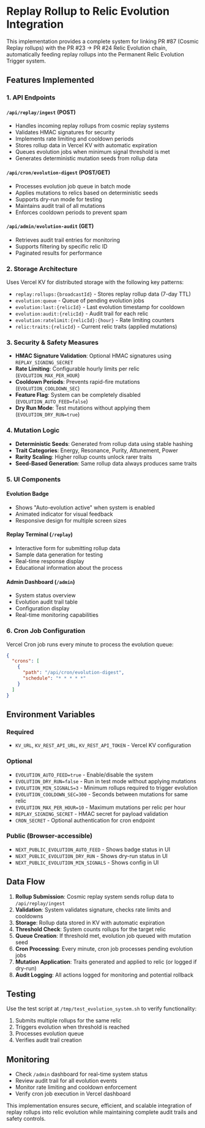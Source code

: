 # Replay Rollup to Relic Evolution Integration

This implementation provides a complete system for linking PR #87 (Cosmic Replay rollups) with the PR #23 → PR #24 Relic Evolution chain, automatically feeding replay rollups into the Permanent Relic Evolution Trigger system.

## Features Implemented

### 1. API Endpoints

#### `/api/replay/ingest` (POST)
- Handles incoming replay rollups from cosmic replay systems
- Validates HMAC signatures for security
- Implements rate limiting and cooldown periods
- Stores rollup data in Vercel KV with automatic expiration
- Queues evolution jobs when minimum signal threshold is met
- Generates deterministic mutation seeds from rollup data

#### `/api/cron/evolution-digest` (POST/GET)
- Processes evolution job queue in batch mode
- Applies mutations to relics based on deterministic seeds
- Supports dry-run mode for testing
- Maintains audit trail of all mutations
- Enforces cooldown periods to prevent spam

#### `/api/admin/evolution-audit` (GET)
- Retrieves audit trail entries for monitoring
- Supports filtering by specific relic ID
- Paginated results for performance

### 2. Storage Architecture

Uses Vercel KV for distributed storage with the following key patterns:

- `replay:rollups:{broadcastId}` - Stores replay rollup data (7-day TTL)
- `evolution:queue` - Queue of pending evolution jobs
- `evolution:last:{relicId}` - Last evolution timestamp for cooldown
- `evolution:audit:{relicId}` - Audit trail for each relic
- `evolution:ratelimit:{relicId}:{hour}` - Rate limiting counters
- `relic:traits:{relicId}` - Current relic traits (applied mutations)

### 3. Security & Safety Measures

- **HMAC Signature Validation**: Optional HMAC signatures using `REPLAY_SIGNING_SECRET`
- **Rate Limiting**: Configurable hourly limits per relic (`EVOLUTION_MAX_PER_HOUR`)
- **Cooldown Periods**: Prevents rapid-fire mutations (`EVOLUTION_COOLDOWN_SEC`)
- **Feature Flag**: System can be completely disabled (`EVOLUTION_AUTO_FEED=false`)
- **Dry Run Mode**: Test mutations without applying them (`EVOLUTION_DRY_RUN=true`)

### 4. Mutation Logic

- **Deterministic Seeds**: Generated from rollup data using stable hashing
- **Trait Categories**: Energy, Resonance, Purity, Attunement, Power
- **Rarity Scaling**: Higher rollup counts unlock rarer traits
- **Seed-Based Generation**: Same rollup data always produces same traits

### 5. UI Components

#### Evolution Badge
- Shows "Auto-evolution active" when system is enabled
- Animated indicator for visual feedback
- Responsive design for multiple screen sizes

#### Replay Terminal (`/replay`)
- Interactive form for submitting rollup data
- Sample data generation for testing
- Real-time response display
- Educational information about the process

#### Admin Dashboard (`/admin`)
- System status overview
- Evolution audit trail table
- Configuration display
- Real-time monitoring capabilities

### 6. Cron Job Configuration

Vercel Cron job runs every minute to process the evolution queue:

```json
{
  "crons": [
    {
      "path": "/api/cron/evolution-digest",
      "schedule": "* * * * *"
    }
  ]
}
```

## Environment Variables

### Required
- `KV_URL`, `KV_REST_API_URL`, `KV_REST_API_TOKEN` - Vercel KV configuration

### Optional
- `EVOLUTION_AUTO_FEED=true` - Enable/disable the system
- `EVOLUTION_DRY_RUN=false` - Run in test mode without applying mutations
- `EVOLUTION_MIN_SIGNALS=3` - Minimum rollups required to trigger evolution
- `EVOLUTION_COOLDOWN_SEC=300` - Seconds between mutations for same relic
- `EVOLUTION_MAX_PER_HOUR=10` - Maximum mutations per relic per hour
- `REPLAY_SIGNING_SECRET` - HMAC secret for payload validation
- `CRON_SECRET` - Optional authentication for cron endpoint

### Public (Browser-accessible)
- `NEXT_PUBLIC_EVOLUTION_AUTO_FEED` - Shows badge status in UI
- `NEXT_PUBLIC_EVOLUTION_DRY_RUN` - Shows dry-run status in UI
- `NEXT_PUBLIC_EVOLUTION_MIN_SIGNALS` - Shows config in UI

## Data Flow

1. **Rollup Submission**: Cosmic replay system sends rollup data to `/api/replay/ingest`
2. **Validation**: System validates signature, checks rate limits and cooldowns
3. **Storage**: Rollup data stored in KV with automatic expiration
4. **Threshold Check**: System counts rollups for the target relic
5. **Queue Creation**: If threshold met, evolution job queued with mutation seed
6. **Cron Processing**: Every minute, cron job processes pending evolution jobs
7. **Mutation Application**: Traits generated and applied to relic (or logged if dry-run)
8. **Audit Logging**: All actions logged for monitoring and potential rollback

## Testing

Use the test script at `/tmp/test_evolution_system.sh` to verify functionality:

1. Submits multiple rollups for the same relic
2. Triggers evolution when threshold is reached
3. Processes evolution queue
4. Verifies audit trail creation

## Monitoring

- Check `/admin` dashboard for real-time system status
- Review audit trail for all evolution events
- Monitor rate limiting and cooldown enforcement
- Verify cron job execution in Vercel dashboard

This implementation ensures secure, efficient, and scalable integration of replay rollups into relic evolution while maintaining complete audit trails and safety controls.